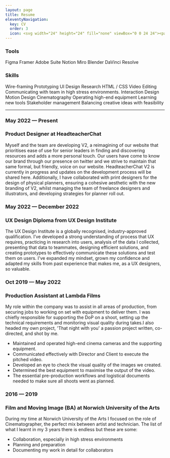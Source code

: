```yaml
---
layout: page
title: Resume
eleventyNavigation:
  key: CV
  order: 3
  icon: <svg width="24" height="24" fill="none" viewBox="0 0 24 24"><path stroke="currentColor" stroke-linecap="round" stroke-linejoin="round" stroke-width="1.5" d="M7.75 19.25H16.25C17.3546 19.25 18.25 18.3546 18.25 17.25V9L14 4.75H7.75C6.64543 4.75 5.75 5.64543 5.75 6.75V17.25C5.75 18.3546 6.64543 19.25 7.75 19.25Z"></path><path stroke="currentColor" stroke-linecap="round" stroke-linejoin="round" stroke-width="1.5" d="M18 9.25H13.75V5"></path><path stroke="currentColor" stroke-linecap="round" stroke-linejoin="round" stroke-width="1.5" d="M9.75 15.25H14.25"></path><path stroke="currentColor" stroke-linecap="round" stroke-linejoin="round" stroke-width="1.5" d="M9.75 12.25H14.25"></path></svg>
---
```


### Tools
Figma
Framer
Adobe Suite
Notion
Miro
Blender
DaVinci Resolve
### Skills
Wire-framing
Prototyping
UI Design
Research
HTML / CSS
Video Editing
Communicating with team in high stress environments.
Interaction Design
Motion Design
Cinematography
Operating high-end equipment
Learning new tools
Stakeholder management
Balancing creative ideas with feasibility

---

### May 2022 — Present
### Product Designer at HeadteacherChat
Myself and the team are developing V2, a reimagining of our website that prioritises ease of use for senior leaders in finding and discovering resources and adds a more personal touch. Our users have come to know our brand through our presence on twitter and we strive to maintain that same formal, but friendly, voice on our website.
HeadteacherChat V2 is currently in progress and updates on the development process will be shared here.
Additionally, I have collaborated with print designers for the design of physical planners, ensuring a cohesive aesthetic with the new branding of V2, whilst managing the team of freelance designers and illustrators, and developing strategies for planner roll out.

### May 2022 — December 2022
### UX Design Diploma from UX Design Institute
The UX Design Institute is a globally recognised, industry-approved qualification.
I’ve developed a strong understanding of process that UX requires, practicing in research into users, analysis of the data I collected, presenting that data to teammates, designing efficient solutions, and creating prototypes to effectively communicate these solutions and test them on users.
I've expanded my mindset, grown my confidence and adapted my skills from past experience that makes me, as a UX designers, so valuable.

### Oct 2019 — May 2022
### Production Assistant at Lambda Films
My role within the company was to assist in all areas of production, from securing jobs to working on set with equipment to deliver them. I was chiefly responsible for supporting the DoP on a shoot, setting up the technical requirements and monitoring visual quality during takes.I also headed my own project, 'That night with you' a passion project written, co-directed, and shot by me.
-   Maintained and operated high-end cinema cameras and the supporting equipment.
-   Communicated effectively with Director and Client to execute the pitched video.
-   Developed an eye to check the visual quality of the images we created.
-   Determined the best equipment to maximise the output of the video.
-   The essential pre-production workflows and logistical documents needed to make sure all shoots went as planned.
### 2016 — 2019
### Film and Moving Image (BA) at Norwich University of the Arts
During my time at Norwich University of the Arts I focused on the role of Cinematographer, the perfect mix between artist and technician. The list of what I learnt in my 3 years there is endless but these are some:
-   Collaboration, especially in high stress environments
-   Planning and preparation
-   Documenting my work in detail for collaborators